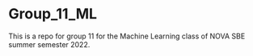 # Group_11_ML
This is a repo for group 11 for the Machine Learning class of NOVA SBE summer semester 2022. 
